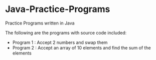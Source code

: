 # Java-Practice-Programs
Practice Programs written in Java

The following are the programs with source code included:

- Program 1 : Accept 2 numbers and swap them
- Program 2 : Accept an array of 10 elements and find the sum of the elements
